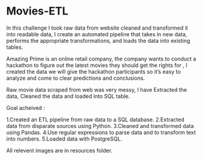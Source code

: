 # Movies-ETL

In this challenge I took raw data from website cleaned and transformed it into readable data, I create an automated pipeline that takes in new data, performs the appropriate transformations, and loads the data into existing tables.

Amazing Prime is an online retail company, the company wants to conduct a hackathon to figure out the latest movies they should get the rights for , I created the data we will give the hackathon participants so it’s easy to analyze and come to clear predictions and conclusions.

Raw movie data scraped from web was very messy, I have Extracted the data, Cleaned the data and loaded into SQL table.

Goal acheived :

1.Created an ETL pipeline from raw data to a SQL database.
2.Extracted data from disparate sources using Python.
3.Cleaned and transformed data using Pandas.
4.Use regular expressions to parse data and to transform text into numbers.
5.Loaded data with PostgreSQL.


All relevent images are in resources folder.
